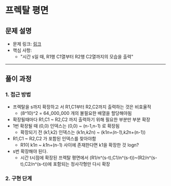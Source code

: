 # 프렉탈 평면

## 문제 설명
- 문제 링크: [링크](https://www.acmicpc.net/problem/1030)
- 핵심 사항: 
    - "시간 s일 때, R1행 C1열부터 R2행 C2열까지의 모습을 출력"
---

## 풀이 과정

### 1. **접근 방법**
- 프렉탈을 s까지 확장하고 서 R1,C1부터 R2,C2까지 출력하는 것은 비효율적
  - (8^10)^2 = 64_000_000 개의 불필요한 배열을 할당해야됨
- 확장될때마다 R1,C1 ~ R2,C2 까지 출력하기 위해 필요한 부분만 부분 확장
- 1번 확장될 때 (0,0) 인덱스는 (0,0) ~ (n-1,n-1) 로 확장됨
  - 확장되기 전 (k1,k2) 인덱스는 (k1*n,k2*n) ~ (k1*n+(n-1),k2*n+(n-1))
- R1,C1 ~ R2,C2 가 포함된 인덱스를 찾아야함
  - R1이 k1*n ~ k1*n+(n-1) 사이에 존재한다면 k1을 확장한 것 logn?
- s번 확장해야 된다.
  - 시간 t시점에 확장된 프렉탈 평면에서 (R1/n^(s-t),C1/n^(s-t))~(R2/n^(s-t),C2/n^(s-t))에 포함되는 정사각형만 다시 확장
  
### 2. **구현 단계**